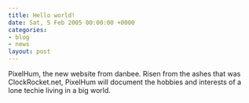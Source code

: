 ```yaml
---
title: Hello world!
date: Sat, 5 Feb 2005 00:00:00 +0000
categories:
- blog
- news
layout: post
---
```


PixelHum, the new website from danbee.   Risen from the ashes that was ClockRocket.net, PixelHum will document the hobbies and interests of a lone techie living in a big world.



